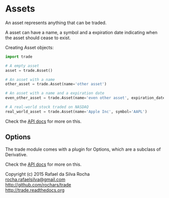 # Assets

An asset represents anything that can be traded.

A asset can have a name, a symbol and a expiration date indicating when the
asset should cease to exist.

Creating Asset objects:
```python
import trade

# A empty asset
asset = trade.Asset()

# An asset with a name
other_asset = trade.Asset(name='other asset')

# An asset with a name and a expiration date
even_other_asset = trade.Asset(name='even other asset', expiration_date='2015-12-31')

# A real-world stock traded on NASDAQ
real_world_asset = trade.Asset(name='Apple Inc', symbol='AAPL')
```

Check the [API docs](api) for more on this.


## Options
The trade module comes with a plugin for Options, which are a subclass
of Derivative.

Check the [API docs](api) for more on this.


Copyright (c) 2015 Rafael da Silva Rocha  
rocha.rafaelsilva@gmail.com  
http://github.com/rochars/trade  
http://trade.readthedocs.org  
